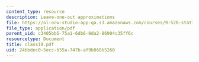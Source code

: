 ```yaml
---
content_type: resource
description: Leave-one-out approximations
file: https://ol-ocw-studio-app-qa.s3.amazonaws.com/courses/9-520-statistical-learning-theory-and-applications-spring-2003/24bbdec05eccb55a747baf9b868b5260_class19.pdf
file_type: application/pdf
parent_uid: c3405bb5-75a1-6db6-0da2-86904c35ff6c
resourcetype: Document
title: class19.pdf
uid: 24bbdec0-5ecc-b55a-747b-af9b868b5260
---
```

